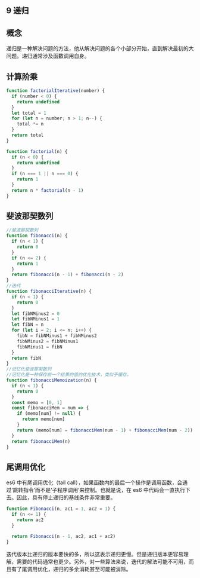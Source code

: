 ## 9 递归

## 概念

递归是一种解决问题的方法，他从解决问题的各个小部分开始，直到解决最初的大问题。递归通常涉及函数调用自身。

## 计算阶乘

```js
function factorialIterative(number) {
  if (number < 0) {
    return undefined
  }
  let total = 1
  for (let n = number; n > 1; n--) {
    total *= n
  }
  return total
}

function factorial(n) {
  if (n < 0) {
    return undefined
  }
  if (n === 1 || n === 0) {
    return 1
  }
  return n * factorial(n - 1)
}
```

## 斐波那契数列

```js
//斐波那契数列
function fibonacci(n) {
  if (n < 1) {
    return 0
  }
  if (n <= 2) {
    return 1
  }
  return fibonacci(n - 1) + fibonacci(n - 2)
}
//迭代
function fibonacciIterative(n) {
  if (n < 1) {
    return 0
  }
  let fibNMinus2 = 0
  let fibNMinus1 = 1
  let fibN = n
  for (let i = 2; i <= n; i++) {
    fibN = fibNMinus1 + fibNMinus2
    fibNMinus2 = fibNMinus1
    fibNMinus1 = fibN
  }
  return fibN
}
//记忆化斐波那契数列
//记忆化是一种保存前一个结果的值的优化技术，类似于缓存。
function fibonacciMemoization(n) {
  if (n < 1) {
    return 0
  }
  const memo = [0, 1]
  const fibonacciMem = num => {
    if (memo[num] != null) {
      return memo[num]
    }
    return (memo[num] = fibonacciMem(num - 1) + fibonacciMem(num - 2))
  }
  return fibonacciMem(n)
}
```

## 尾调用优化

es6 中有尾调用优化（tail call），如果函数内的最后一个操作是调用函数，会通过‘跳转指令’而不是‘子程序调用’来控制。也就是说，在 es6 中代码会一直执行下去。因此，具有停止递归的基线条件非常重要。

```js
function Fibonacci(n, ac1 = 1, ac2 = 1) {
  if (n <= 1) {
    return ac2
  }

  return Fibonacci(n - 1, ac2, ac1 + ac2)
}
```

迭代版本比递归的版本要快的多，所以这表示递归更慢。但是递归版本更容易理解，需要的代码通常也更少。另外，对一些算法来说，迭代的解法可能不可用，而且有了尾调用优化，递归的多余消耗甚至可能被消除。
